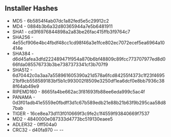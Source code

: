 Installer Hashes
--
- MD5 - 6b5854f4ab07dc1a82fed5e5c29912c2
- MD4 - 0884b3b6a32d80365944a7e5b6481911
- SHA1 - cd3f6976844898a2a83be26fac415ffb3f9764c7
- SHA256 - 4e55cf906e4bc4fbdf48cc1cd98f46a3e1fce802ec7072ecef5ea6964a10414e
- SHA384 - d6d45afea3dfd222489471f954a870b6bf48809c89fcc773707977ed8d066fda085576733b3be7387373341cf3b707f9
- SHA512 - 6d70442c0a3aa7a558961605390a21d578a6fcd84255f4373c1f23f469521bf9cb558589183bf5b1c993002f8509e3250df1ea6dcf0e8bb7936c388f64ab49e9
- RIPEMD160 - 8665fa4be662ac3f81693fb88ee6eda999c5ac4f
- PANAMA - 0d3f01adb41e5559e0fbdff3d1c67b589edb21e88b21b63f9b295caa58d87bab
- TIGER - 16ce8ea73d113f010669f3c9fe2c1f4559f93840669f7537
- MD2 - 4840000e087333d4773bc519130eaee5
- ADLER32 - 0ff504a0
- CRC32 - d40fa970
--
--
